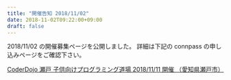 ```yaml
---
title: "開催告知 2018/11/02"
date: 2018-11-02T09:22:00+09:00
draft: false
---
```


2018/11/02 の開催募集ページを公開しました。
詳細は下記の connpass の申し込みページをご確認下さい。

[CoderDojo 瀬戸 子供向けプログラミング道場  2018/11/11 開催 （愛知県瀬戸市）](https://coderdojo-seto.connpass.com/event/106628/)
